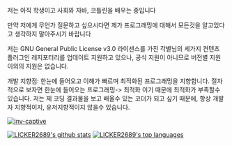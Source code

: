 저는 아직 학생이고 사회와 자바, 코틀린을 배우는 중입니다

만약 저에게 무언가 질문하고 싶으시다면 제가 프로그래밍에 대해서 모든것을 알고있다고 생각하지 말아주시기 바랍니다

저는 GNU General Public License v3.0 라이센스를 가진 각별님의 세가지 컨텐츠 플러그인 레지포터리를 업데이트 지원하고 있으나, 공식 지원이 아니므로 버전별 지원 이외의 지원은 없습니다.

개발 지향점: 한눈에 들어오고 이해가 빠르며 최적화된 프로그래밍을 지향합니다. 절차적으로 보자면 한눈에 들어오는 프로그래밍-> 최적화 이기 때문에 최적화가 부족할수 있습니다. 저는 제 코딩 결과물을 보고 배울수 있는 코더가 되고 싶기 때문에, 항상 개발자 지향적이지, 유저지향적이지 않을수 있습니다.

[![inv-captive](https://github.com/licker2689/inv-captive/actions/workflows/gradle.yml/badge.svg?branch=master)](https://github.com/licker2689/inv-captive/actions/workflows/gradle.yml)

[![LICKER2689's github stats](https://github-readme-stats.vercel.app/api?username=LICKER2689&theme=blue-green)](https://github.com/anuraghazra/github-readme-stats)
[![LICKER2689's top languages](https://github-readme-stats.vercel.app/api/top-langs/?username=LICKER2689&theme=blue-green)](https://github.com/anuraghazra/github-readme-stats)

